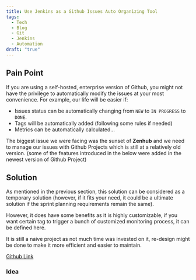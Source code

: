 ```yaml
---
title: Use Jenkins as a Github Issues Auto Organizing Tool
tags:
  - Tech
  - Blog
  - Git
  - Jenkins
  - Automation
draft: "true"
---
```

## Pain Point
If you are using a self-hosted, enterprise version of Github, you might not have the privilege to automatically modify the issues at your most convenience. For example, our life will be easier if:
- Issues status can be automatically changing from `NEW` to `IN PROGRESS` to `DONE`.
- Tags will be automatically added (following some rules if needed)
- Metrics can be automatically calculated...

The biggest issue we were facing was the sunset of **Zenhub** and we need to manage our issues with Github Projects which is still at a relatively old version. (some of the features introduced in the below were added in the newest version of Github Project)


## Solution
As mentioned in the previous section, this solution can be considered as a temporary solution (however, if it fits your need, it could be a ultimate solution if the sprint planning requirements remain the same).

However, it does have some benefits as it is highly customizable, if you want certain tag to trigger a bunch of customized monitoring process, it can be defined here.

It is still a naive project as not much time was invested on it, re-design might be done to make it more efficient and easier to maintain.

[Github Link]()

### Idea



